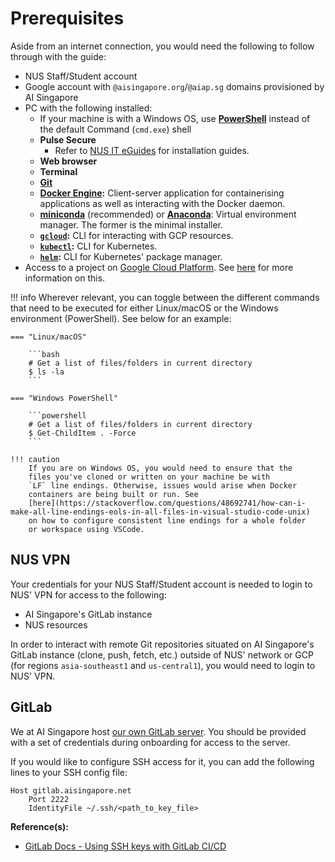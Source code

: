 # Prerequisites

Aside from an internet connection, you would need the following to
follow through with the guide:

- NUS Staff/Student account
- Google account with `@aisingapore.org`/`@aiap.sg` domains provisioned
  by AI Singapore
- PC with the following installed:
    - If your machine is with a Windows OS, use
      [__PowerShell__](https://docs.microsoft.com/en-us/powershell/scripting/install/installing-powershell-on-windows?view=powershell-7.2)
      instead of the default Command (`cmd.exe`) shell
    - __Pulse Secure__
        - Refer to [NUS IT eGuides](https://nusit.nus.edu.sg/eguides/)
          for installation guides.
    - __Web browser__
    - __Terminal__
    - __[Git](https://git-scm.com/downloads)__
    - __[Docker Engine](https://docs.docker.com/engine/install):__
      Client-server application for containerising applications as well
      as interacting with the Docker daemon.
    - [__miniconda__](https://conda.io/projects/conda/en/latest/user-guide/install/index.html)
      (recommended) or
      [__Anaconda__](https://docs.anaconda.com/anaconda/install/index.html):
      Virtual environment manager. The former is the minimal installer.
    - __[`gcloud`](https://cloud.google.com/sdk/docs/install):__
      CLI for interacting with GCP resources.
    - __[`kubectl`](https://kubernetes.io/docs/tasks/tools/):__
      CLI for Kubernetes.
    - __[`helm`](https://helm.sh/docs/intro/install/):__
      CLI for Kubernetes' package manager.
- Access to a project on
  [Google Cloud Platform](https://console.cloud.google.com).
  See [here](./02-preface.md#google-cloud-platform-gcp-projects)
  for more information on this.

!!! info
    Wherever relevant, you can toggle between the different commands
    that need to be executed
    for either Linux/macOS or the Windows environment (PowerShell).
    See below for an example:

    === "Linux/macOS"

        ```bash
        # Get a list of files/folders in current directory
        $ ls -la
        ```

    === "Windows PowerShell"

        ```powershell
        # Get a list of files/folders in current directory
        $ Get-ChildItem . -Force
        ```

    !!! caution
        If you are on Windows OS, you would need to ensure that the
        files you've cloned or written on your machine be with
        `LF` line endings. Otherwise, issues would arise when Docker
        containers are being built or run. See
        [here](https://stackoverflow.com/questions/48692741/how-can-i-make-all-line-endings-eols-in-all-files-in-visual-studio-code-unix)
        on how to configure consistent line endings for a whole folder
        or workspace using VSCode.

## NUS VPN

Your credentials for your NUS Staff/Student account is needed to
login to NUS' VPN for access to the following:

- AI Singapore's GitLab instance
- NUS resources

In order to interact with remote Git repositories situated on
AI Singapore's GitLab instance (clone, push, fetch, etc.)
outside of NUS' network or GCP (for regions `asia-southeast1` and
`us-central1`), you would need to login to NUS' VPN.

## GitLab

We at AI Singapore host
[our own GitLab server](https://gitlab.aisingapore.net/). You should
be provided with a set of credentials during onboarding for access to
the server.

If you would like to configure SSH access for it, you can add the
following lines to your SSH config file:

```config
Host gitlab.aisingapore.net
    Port 2222
    IdentityFile ~/.ssh/<path_to_key_file>
```

__Reference(s):__

- [GitLab Docs - Using SSH keys with GitLab CI/CD](https://docs.gitlab.com/ee/ci/ssh_keys/)
